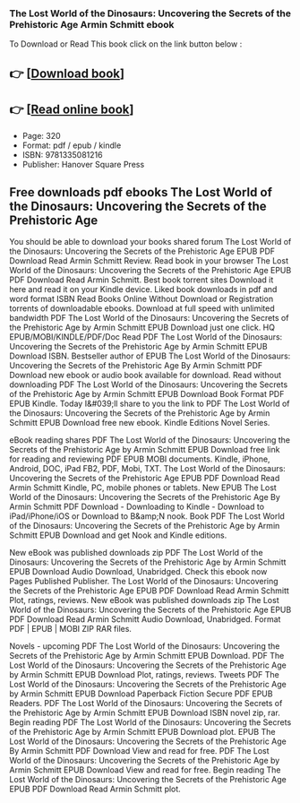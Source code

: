 ### The Lost World of the Dinosaurs: Uncovering the Secrets of the Prehistoric Age Armin Schmitt ebook

To Download or Read This book click on the link button below :

## 👉  [**[Download book](http://filesbooks.info/download.php?group=book&from=github.com&id=721151&lnk=1081 "Download book")**]

## 👉  [**[Read online book](http://filesbooks.info/download.php?group=book&from=github.com&id=721151&lnk=1081 "Read online book")**]


* Page: 320
* Format: pdf / epub / kindle
* ISBN: 9781335081216
* Publisher: Hanover Square Press



## Free downloads pdf ebooks The Lost World of the Dinosaurs: Uncovering the Secrets of the Prehistoric Age


You should be able to download your books shared forum The Lost World of the Dinosaurs: Uncovering the Secrets of the Prehistoric Age EPUB PDF Download Read Armin Schmitt Review. Read book in your browser The Lost World of the Dinosaurs: Uncovering the Secrets of the Prehistoric Age EPUB PDF Download Read Armin Schmitt. Best book torrent sites Download it here and read it on your Kindle device. Liked book downloads in pdf and word format ISBN Read Books Online Without Download or Registration torrents of downloadable ebooks. Download at full speed with unlimited bandwidth PDF The Lost World of the Dinosaurs: Uncovering the Secrets of the Prehistoric Age by Armin Schmitt EPUB Download just one click. HQ EPUB/MOBI/KINDLE/PDF/Doc Read PDF The Lost World of the Dinosaurs: Uncovering the Secrets of the Prehistoric Age by Armin Schmitt EPUB Download ISBN. Bestseller author of EPUB The Lost World of the Dinosaurs: Uncovering the Secrets of the Prehistoric Age By Armin Schmitt PDF Download new ebook or audio book available for download. Read without downloading PDF The Lost World of the Dinosaurs: Uncovering the Secrets of the Prehistoric Age by Armin Schmitt EPUB Download Book Format PDF EPUB Kindle. Today I&amp;#039;ll share to you the link to PDF The Lost World of the Dinosaurs: Uncovering the Secrets of the Prehistoric Age by Armin Schmitt EPUB Download free new ebook. Kindle Editions Novel Series.

eBook reading shares PDF The Lost World of the Dinosaurs: Uncovering the Secrets of the Prehistoric Age by Armin Schmitt EPUB Download free link for reading and reviewing PDF EPUB MOBI documents. Kindle, iPhone, Android, DOC, iPad FB2, PDF, Mobi, TXT. The Lost World of the Dinosaurs: Uncovering the Secrets of the Prehistoric Age EPUB PDF Download Read Armin Schmitt Kindle, PC, mobile phones or tablets. New EPUB The Lost World of the Dinosaurs: Uncovering the Secrets of the Prehistoric Age By Armin Schmitt PDF Download - Downloading to Kindle - Download to iPad/iPhone/iOS or Download to B&amp;amp;N nook. Book PDF The Lost World of the Dinosaurs: Uncovering the Secrets of the Prehistoric Age by Armin Schmitt EPUB Download and get Nook and Kindle editions.

New eBook was published downloads zip PDF The Lost World of the Dinosaurs: Uncovering the Secrets of the Prehistoric Age by Armin Schmitt EPUB Download Audio Download, Unabridged. Check this ebook now Pages Published Publisher. The Lost World of the Dinosaurs: Uncovering the Secrets of the Prehistoric Age EPUB PDF Download Read Armin Schmitt Plot, ratings, reviews. New eBook was published downloads zip The Lost World of the Dinosaurs: Uncovering the Secrets of the Prehistoric Age EPUB PDF Download Read Armin Schmitt Audio Download, Unabridged. Format PDF | EPUB | MOBI ZIP RAR files.

Novels - upcoming PDF The Lost World of the Dinosaurs: Uncovering the Secrets of the Prehistoric Age by Armin Schmitt EPUB Download. PDF The Lost World of the Dinosaurs: Uncovering the Secrets of the Prehistoric Age by Armin Schmitt EPUB Download Plot, ratings, reviews. Tweets PDF The Lost World of the Dinosaurs: Uncovering the Secrets of the Prehistoric Age by Armin Schmitt EPUB Download Paperback Fiction Secure PDF EPUB Readers. PDF The Lost World of the Dinosaurs: Uncovering the Secrets of the Prehistoric Age by Armin Schmitt EPUB Download ISBN novel zip, rar. Begin reading PDF The Lost World of the Dinosaurs: Uncovering the Secrets of the Prehistoric Age by Armin Schmitt EPUB Download plot. EPUB The Lost World of the Dinosaurs: Uncovering the Secrets of the Prehistoric Age By Armin Schmitt PDF Download View and read for free. PDF The Lost World of the Dinosaurs: Uncovering the Secrets of the Prehistoric Age by Armin Schmitt EPUB Download View and read for free. Begin reading The Lost World of the Dinosaurs: Uncovering the Secrets of the Prehistoric Age EPUB PDF Download Read Armin Schmitt plot.





